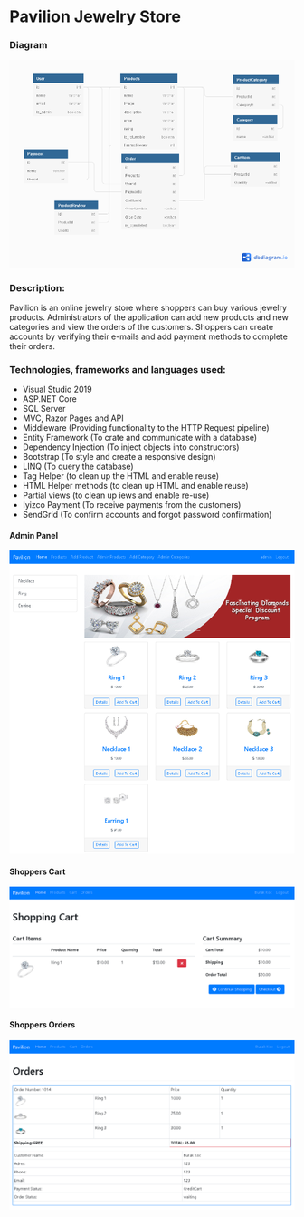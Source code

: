 # Pavilion Jewelry Store

<h3>Diagram</h3>

<div>
<img src="diagram.png" alt="Logo">
</div>

<h3>Description:</h3>

Pavilion is an online jewelry store where shoppers can buy various jewelry products. Administrators of the
application can add new products and new categories and view the orders of the customers. Shoppers can
create accounts by verifying their e-mails and add payment methods to complete their orders.

<h3>Technologies, frameworks and languages used:</h3>
<ul>
<li>Visual Studio 2019
<li>ASP.NET Core
<li>SQL Server
<li>MVC, Razor Pages and API
<li>Middleware (Providing functionality to the HTTP Request pipeline)
<li>Entity Framework (To crate and communicate with a database)
<li>Dependency Injection (To inject objects into constructors)
<li>Bootstrap (To style and create a responsive design)
<li>LINQ (To query the database)
<li>Tag Helper (to clean up the HTML and enable reuse)
<li>HTML Helper methods (to clean up HTML and enable reuse)
<li>Partial views (to clean up iews and enable re-use)
<li>Iyizco Payment (To receive payments from the customers)
<li>SendGrid (To confirm accounts and forgot password confirmation)
</ul>

<h4>Admin Panel</h4>
<div>
<img src="admin.png" alt="Logo">
</div>

<h4>Shoppers Cart</h4>
<div>
<img src="cart.png" alt="Logo">
</div>

<h4>Shoppers Orders</h4>
<div>
<img src="orders.png" alt="Logo">
</div>




